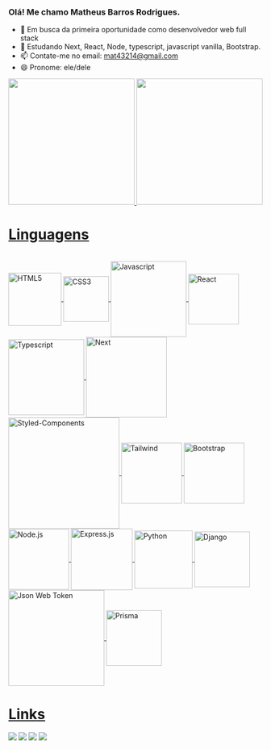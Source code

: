 ### Olá! Me chamo Matheus Barros Rodrigues.

- 🔭 Em busca da primeira oportunidade como desenvolvedor web full stack
- 🌱 Estudando Next, React, Node, typescript, javascript vanilla, Bootstrap.
- 📫 Contate-me no email: mat43214@gmail.com 
- 😄 Pronome: ele/dele

<div >
  <a href="https://github.com/M12gthb">
  <img height="250em" src="https://github-readme-stats.vercel.app/api?username=M12gthb&show_icons=true&theme=radical"/>
  <img height="250em" src="https://github-readme-stats.vercel.app/api/top-langs/?username=M12gthb&theme=radical&langs_count=20"/>
</div>


<h1>Linguagens</h1>
<div style="display: inline_block" ><br>
  <img align="center" alt="HTML5" heigth="85" width="105" src="https://img.shields.io/badge/HTML5-E34F26?style=for-the-badge&logo=html5&logoColor=white"/>
  <img align="center" alt="CSS3" heigth="70" width="90" src="https://img.shields.io/badge/CSS3-1572B6?style=for-the-badge&logo=css3&logoColor=white"/>
  <img align="center" alt="Javascript" heigth="130" width="150" src="https://img.shields.io/badge/JavaScript-F7DF1E?style=for-the-badge&logo=javascript&logoColor=black"/>
  <img align="center" alt="React" heigth="80" width="100" src="https://img.shields.io/badge/React-20232A?style=for-the-badge&logo=react&logoColor=61DAFB"/>
  <img align="center" alt="Typescript" heigth="130" width="150" src="https://img.shields.io/badge/Typescript-007ACC?style=for-the-badge&logo=typescript&logoColor=white"/>
  <img align="center" alt="Next" heigth="50" width="160" src="https://img.shields.io/badge/Next.js-000000?style=for-the-badge&logo=next.js&logoColor=whitee"/>
  <img align="center" alt="Styled-Components" heigth="200" width="220" src="https://img.shields.io/badge/styled--components-DB7093?style=for-the-badge&logo=styled-components&logoColor=whitee"/>
  <img align="center" alt="Tailwind" heigth="140" width="120" src="https://img.shields.io/badge/tailwind-008080?style=for-the-badge&logo=tailwindcss&logoColor=whitee"/>
   <img align="center" alt="Bootstrap" heigth="140" width="120" src="https://img.shields.io/badge/bootstrap-008080?style=for-the-badge&logo=bootstrap&logoColor=whitee"/>
  <img align="center" alt="Node.js" heigth="80" width="120" src="https://img.shields.io/badge/Node.js-43853D?style=for-the-badge&logo=node.js&logoColor=white"/>
  <img align="center" alt="Express.js" heigth="102" width="122" src="https://img.shields.io/badge/Express.js-404D59?style=for-the-badge"/>
  <img align="center" alt="Python" heigth="95" width="115" src="https://img.shields.io/badge/Python-14354C?style=for-the-badge&logo=python&logoColor=white"/>
  <img align="center" alt="Django" heigth="90" width="110" src="https://img.shields.io/badge/Django-092E20?style=for-the-badge&logo=django&logoColor=white"/>
  <img align="center" alt="Json Web Token" heigth="170" width="190" src="https://img.shields.io/badge/json%20web%20tokens-323330?style=for-the-badge&logo=json-web-tokens&logoColor=pink"/>
  <img align="center" alt="Prisma" heigth="130" width="110" src="https://img.shields.io/badge/Prisma-008080?style=for-the-badge&logo=prisma&logoColor=white"/>
</div>
<h1>Links</h1>
<div>
  <a href="https://kenzieacademybrasil.slack.com/team/U0489L7F7AR" target="_blank"><img src="https://img.shields.io/badge/Slack-4A154B?style=for-the-badge&logo=slack&logoColor=white" target="_blank"/></a>
  <a href="https://github.com/M12gthb" target="_blank"><img src="https://img.shields.io/badge/GitHub-100000?style=for-the-badge&logo=github&logoColor=white" target="_blank"/></a>
  <a href="https://www.linkedin.com/in/matheus-barros-959532193/" target="_blank"><img src="https://img.shields.io/badge/LinkedIn-0077B5?style=for-the-badge&logo=linkedin&logoColor=white" target="_blank"/></a>
  <a href="https://mail.google.com/mail/u/0/#inbox" target="_blank"><img src="https://img.shields.io/badge/Gmail-D14836?style=for-the-badge&logo=gmail&logoColor=white" target="_blank"/></a>
  
</div>

